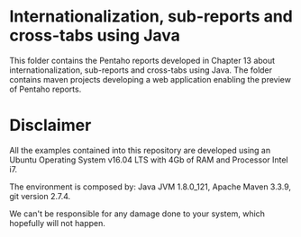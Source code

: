 Internationalization, sub-reports and cross-tabs using Java
===

This folder contains the Pentaho reports developed in Chapter 13 about internationalization, sub-reports and cross-tabs using Java. The folder contains maven projects developing a web application enabling the preview of Pentaho reports.

# Disclaimer

All the examples contained into this repository are developed using an Ubuntu Operating System v16.04 LTS with 4Gb of RAM and Processor Intel i7. 

The environment is composed by: Java JVM 1.8.0_121, Apache Maven 3.3.9, git version 2.7.4.

We can't be responsible for any damage done to your system, which hopefully will not happen.
